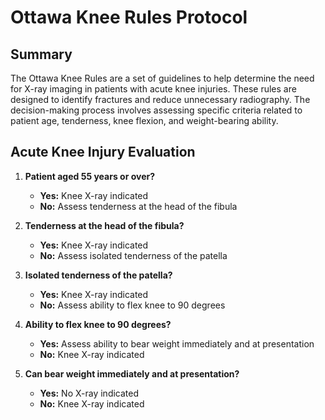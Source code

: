 # Ottawa Knee Rules Protocol

## Summary

The Ottawa Knee Rules are a set of guidelines to help determine the need for X-ray imaging in patients with acute knee injuries. These rules are designed to identify fractures and reduce unnecessary radiography. The decision-making process involves assessing specific criteria related to patient age, tenderness, knee flexion, and weight-bearing ability.

## Acute Knee Injury Evaluation

1. **Patient aged 55 years or over?**
    - **Yes:** Knee X-ray indicated
    - **No:** Assess tenderness at the head of the fibula

2. **Tenderness at the head of the fibula?**
    - **Yes:** Knee X-ray indicated
    - **No:** Assess isolated tenderness of the patella

3. **Isolated tenderness of the patella?**
    - **Yes:** Knee X-ray indicated
    - **No:** Assess ability to flex knee to 90 degrees

4. **Ability to flex knee to 90 degrees?**
    - **Yes:** Assess ability to bear weight immediately and at presentation
    - **No:** Knee X-ray indicated

5. **Can bear weight immediately and at presentation?**
    - **Yes:** No X-ray indicated
    - **No:** Knee X-ray indicated
